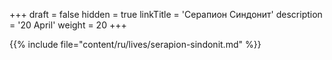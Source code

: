 +++
draft = false
hidden = true
linkTitle = 'Серапион Синдонит'
description = '20 April'
weight = 20
+++

{{% include file="content/ru/lives/serapion-sindonit.md" %}}
